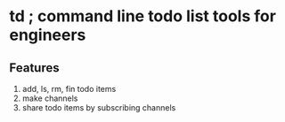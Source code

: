 td ; command line todo list tools for engineers
==================================================
## Features
1. add, ls, rm, fin todo items
2. make channels 
3. share todo items by subscribing channels
